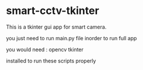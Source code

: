 # smart-cctv-tkinter
This is a tkinter gui app for smart camera.


you just need to run main.py file inorder to run full app 

you would need :
opencv
tkinter

installed to run these scripts properly

